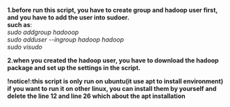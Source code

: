 <b>1.before run this script, you have to create group and hadoop user first, and you have to add the user into sudoer.<br>
such as</b>:<br>
	<i>sudo addgroup hadooop</i><br>
	<i>sudo adduser --ingroup hadoop hadoop</i><br>
	<i>sudo visudo</i><br>

<b>2.when you created the hadoop user, you have to download the hadoop package and set up the settings in the script.</b><br>

<b>!notice!:this script is only run on ubuntu(it use apt to install environment)
if you want to run it on other linux, you can install them by yourself and delete
the line 12 and line 26 which about the apt installation</b>
